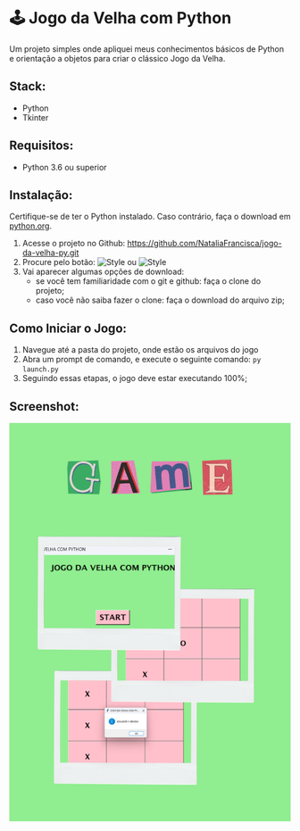 # 🕹️ Jogo da Velha com Python

Um projeto simples onde apliquei meus conhecimentos básicos de Python e orientação a objetos para criar o clássico Jogo da Velha.

## **Stack:**
- Python
- Tkinter

## **Requisitos:**
- Python 3.6 ou superior

## **Instalação:**
Certifique-se de ter o Python instalado. Caso contrário, faça o download em [python.org](https://www.python.org/downloads/).

1. Acesse o projeto no Github: https://github.com/NataliaFrancisca/jogo-da-velha-py.git
2. Procure pelo botão: ![Style](https://img.shields.io/badge/Code-238636) ou ![Style](https://img.shields.io/badge/Código-238636)
3. Vai aparecer algumas opções de download:
      - se você tem familiaridade com o git e github: faça o clone do projeto;
      - caso você não saiba fazer o clone: faça o download do arquivo zip;

## **Como Iniciar o Jogo:**
1. Navegue até a pasta do projeto, onde estão os arquivos do jogo
2. Abra um prompt de comando, e execute o seguinte comando: `py launch.py`
3. Seguindo essas etapas, o jogo deve estar executando 100%;

## **Screenshot:**
![Image](https://raw.githubusercontent.com/NataliaFrancisca/github-readme-images/main/game-py.png)

   
